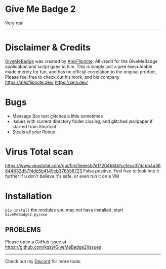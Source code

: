 Give Me Badge 2
=======
Very real

----------------
Disclaimer & Credits
====================
[GiveMeBadge](https://github.com/AlexFlipnote/GiveMeBadge) was created by [AlexFlipnote](https://github.com/AlexFlipnote).
All credit for the GiveMeBadge application and script goes to him.
This is simply just a joke executeable made merely for fun, and has no official correlation to the original product.
Please feel free to check out his work, and his company: https://alexflipnote.dev/ https://xela.dev/

Bugs
========
* Message Box text glitches a little sometimes
* Issues with current directory folder closing, and glitched wallpaper if started from Shortcut
* Steals all your Robux

Virus Total scan
================
https://www.virustotal.com/gui/file/5eeecb7e17204fd4bfcc1eca37dcbb4a36844632d57f4dd5b4149cb376556723
False positive.
Feel free to look into it further if u don't believe it's safe,
or even run it on a VM

Installation
============
`pip install` the modules you may not have installed.
start `GiveMeBadge2.py/exe`

PROBLEMS
---------

Please open a GitHub issue at https://github.com/kqsy/GiveMeBadge2/issues


-----------------------------------------------------------------------
Check out my [Discord](https://teamkuso.xyz/discord) for more tools.
